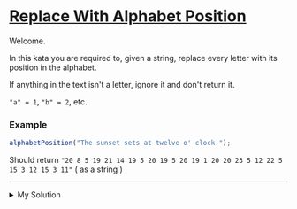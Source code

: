 # [Replace With Alphabet Position](https://www.codewars.com/kata/546f922b54af40e1e90001da)

Welcome.

In this kata you are required to, given a string, replace every letter with its position in the alphabet.

If anything in the text isn't a letter, ignore it and don't return it.

`"a" = 1`, `"b" = 2`, etc.

### Example

```js
alphabetPosition("The sunset sets at twelve o' clock.");
```

Should return `"20 8 5 19 21 14 19 5 20 19 5 20 19 1 20 20 23 5 12 22 5 15 3 12 15 3 11"` ( as a string )

---

<details><summary>My Solution</summary>

```js
function alphabetPosition(text) {
  return text
    .toUpperCase()
    .replace(/[^A-Z]/g, "") // Remove non-alphabetic characters and convert to uppercase
    .split("")
    .map((char) => char.charCodeAt() - 64) // Map each character to its position in the alphabet
    .join(" "); // Join the array of positions into a space-separated string
}
```

</details>
